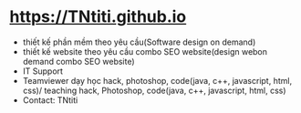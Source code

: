 # https://TNtiti.github.io
- thiết kế phần mềm theo yêu cầu(Software design on demand)
- thiết kế website theo yêu cầu combo SEO website(design webon demand combo SEO website)
- IT Support
- Teamviewer dạy học hack, photoshop, code(java, c++, javascript, html, css)/ teaching hack, Photoshop, code(java, c++, javascript, html, css)
- Contact: TNtiti
